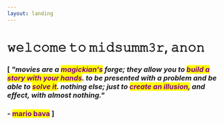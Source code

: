 ```yaml
---
layout: landing
---
```


# 𝚠𝚎𝚕𝚌𝚘𝚖𝚎 𝚝𝚘 𝚖𝚒𝚍𝚜𝚞𝚖𝚖𝟹𝚛, 𝚊𝚗𝚘𝚗

###

### \[ _"movies are a <mark style="color:purple;">magickian's</mark> forge; they allow you to <mark style="color:purple;">build a story with your hands</mark>. to be presented with a problem and be able to <mark style="color:purple;">solve it</mark>. nothing else; just to <mark style="color:purple;">create an illusion,</mark> and effect, with almost nothing."_

### &#x20;                                                                                                        - <mark style="color:purple;">mario bava</mark> ]



<figure><img src=".gitbook/assets/ROSE_small (1).png" alt=""><figcaption></figcaption></figure>

